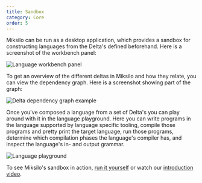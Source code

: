 ```yaml
---
title: Sandbox
category: Core
order: 5
---
```

Miksilo can be run as a desktop application, which provides a sandbox for constructing languages from the Delta's defined beforehand. Here is a screenshot of the workbench panel:

![Language workbench panel](http://keyboarddrummer.github.io/Miksilo/images/languageBuilder.png)

To get an overview of the different deltas in Miksilo and how they relate, you can view the dependency graph. Here is a screenshot showing part of the graph:

![Delta dependency graph example](http://keyboarddrummer.github.io/Miksilo/images/dependencyGraphExample.png)

Once you've composed a language from a set of Delta's you can play around with it in the language playground. Here you can write programs in the language supported by language specific tooling, compile those programs and pretty print the target language, run those programs, determine which compilation phases the language's compiler has, and inspect the language's in- and output grammar.

![Language playground](http://keyboarddrummer.github.io/Miksilo/images/languagePlayground.png)

To see Miksilo's sandbox in action, [run it yourself](http://keyboarddrummer.github.io/Miksilo/practical/build/) or watch our [introduction video](http://www.youtube.com/watch?feature=player_embedded&v=IHFHcf61g-k).